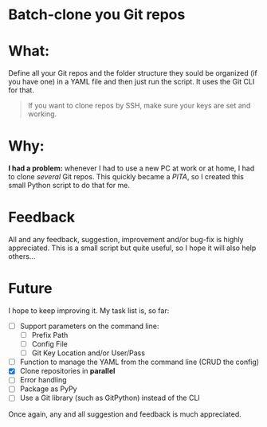 Batch-clone you Git repos
=====================

# What: 
Define all your Git repos and the folder structure they sould be organized (if you have one) in a YAML file and then just run the script. It uses the Git CLI for that.

> If you want to clone repos by SSH, make sure your keys are set and working.

# Why:
**I had a problem:** whenever I had to use a new PC at work or at home, I had to clone *several* Git repos. This quickly became a *PITA*, so I created this small Python script to do that for me.

# Feedback
All and any feedback, suggestion, improvement and/or bug-fix is highly appreciated. This is a small script but quite useful, so I hope it will also help others...

# Future
I hope to keep improving it. My task list is, so far:
- [ ] Support parameters on the command line:
  - [ ] Prefix Path
  - [ ] Config File
  - [ ] Git Key Location and/or User/Pass
- [ ] Function to manage the YAML from the command line (CRUD the config)
- [X] Clone repositories in **parallel**
- [ ] Error handling
- [ ] Package as PyPy
- [ ] Use a Git library (such as GitPython) instead of the CLI

Once again, any and all suggestion and feedback is much appreciated.

